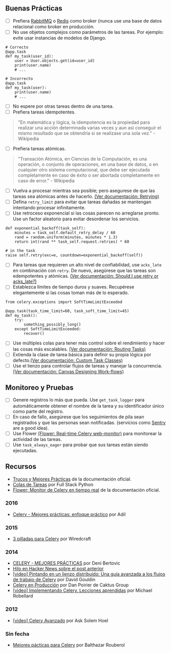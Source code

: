 ## Buenas Prácticas

- [ ] Prefiera [RabbitMQ](https://www.rabbitmq.com/) o [Redis](https://redis.io/) como broker (nunca use una base de datos relacional como broker en producción.
- [ ] No use objetos complejos como parámetros de las tareas. Por ejemplo: evite usar instancias de modelos de Django.

```
# Correcto
@app.task
def my_task(user_id):
    user = User.objects.get(id=user_id)
    print(user.name)
    # ...
```

```
# Incorrecto
@app.task
def my_task(user):
    print(user.name)
    # ...
```
- [ ] No espere por otras tareas dentro de una tarea.
- [ ] Prefiera tareas idempotentes.
> "En matemática y lógica, la idempotencia es la propiedad para realizar una acción determinada varias veces y aun así conseguir el mismo resultado que se obtendría si se realizase una sola vez." - Wikipedia
- [ ] Prefiera tareas atómicas.
> "Transación Atómica, en Ciencias de la Computación, es una operación, o conjunto de operaciones, en una base de datos, o en cualquier otro sistema computacional, que debe ser ejecutada completamente en caso de éxito o ser abortada completamente en caso de error." - Wikipedia
- [ ] Vuelva a procesar mientras sea posible; pero asegurese de que las tareas sea atómicas antes de hacerlo. [(Ver documentación: Retrying)](http://docs.celeryproject.org/en/latest/userguide/tasks.html#retrying)
- [ ] Defina `retry_limit` para evitar que tareas dañadas se mantengan intentando procesar infinitamente.
- [ ] Use retroceso exponencial si las cosas parecen no arreglarse pronto. Use un factor aleatorio para evitar desordenar los servicios.
```
def exponential_backoff(task_self):
    minutes = task_self.default_retry_delay / 60
    rand = random.uniform(minutes, minutes * 1.3)
    return int(rand ** task_self.request.retries) * 60

# in the task
raise self.retry(exc=e, countdown=exponential_backoff(self))
```
- [ ] Para tareas que requieren un alto nivel de confiabilidad, use `acks_late` en combinación con `retry`. De nuevo, asegúrese que las tareas son edempotentes y atómicas. [(Ver documentación: Should I use retry or acks_late?)](http://docs.celeryproject.org/en/latest/faq.html#faq-acks-late-vs-retry)
- [ ] Establezca límites de tiempo duros y suaves. Recupérese elegantemente si las cosas toman más de lo esperado.
```
from celery.exceptions import SoftTimeLimitExceeded

@app.task(task_time_limit=60, task_soft_time_limit=45)
def my_task():
    try:
        something_possibly_long()
    except SoftTimeLimitExceeded:
        recover()
```
- [ ] Use múltiples colas para tener más control sobre el rendimiento y hacer las cosas más escalables. [(Ver documentación: Routing Tasks)](http://docs.celeryproject.org/en/latest/userguide/routing.html)
- [ ] Extienda la clase de tarea básica para definir su propia lógica por defecto.[(Ver documentación: Custom Task Classes)](http://docs.celeryproject.org/en/latest/userguide/tasks.html#custom-task-classes)
- [ ] Use el lienzo para controlar flujos de tareas y manejar la concurrencia. [(Ver documentación: Canvas Designing Work-flows)](http://docs.celeryproject.org/en/latest/userguide/canvas.html)

## Monitoreo y Pruebas

- [ ] Genere registros lo más que pueda. Use `get_task_logger`  para automáticamente obtener el nombre de la tarea y su identificador único como parte del registro. 
- [ ] En caso de fallo, asegúrese que los seguimientos de pila sean registrados y que las personas sean notificadas. (servicios como [Sentry](https://sentry.io) are a good idea).
- [ ] Use Flower [(Flower: Real-time Celery web-monitor)](http://docs.celeryproject.org/en/latest/userguide/monitoring.html#flower-real-time-celery-web-monitor) para monitorear la actividad de las tareas.
- [ ] Use `task_always_eager` para probar que sus tareas están siendo ejecutadas.

## Recursos

- [Trucos y Mejores Prácticas](http://celery.readthedocs.io/en/latest/userguide/tasks.html#tips-and-best-practices) de la documentación oficial.
- [Colas de Tareas](https://www.fullstackpython.com/task-queues.html) por Full Stack Python
- [Flower: Monitor de Celery en tiempo real](http://celery.readthedocs.io/en/latest/userguide/monitoring.html#flower-real-time-celery-web-monitor) de la documentación oficial.

### 2016

- [Celery - Mejores prácticas: enfoque práctico](https://khashtamov.com/en/celery-best-practices-practical-approach/) por Adil

### 2015

- [3 pilladas para Celery](https://wiredcraft.com/blog/3-gotchas-for-celery/) por Wiredcraft

### 2014

- [CELERY - MEJORES PRÁCTICAS](https://denibertovic.com/posts/celery-best-practices/) por Deni Bertovic
- [Hilo en Hacker News sobre el post anterior](https://news.ycombinator.com/item?id=7909201)
- [[video] Pintando en un lienzo distribuido: Una guía avanzada a los flujos de trabajo de Celery](https://www.youtube.com/watch?v=XoMu8vhdc-A) por David Gouldin
- [Celery en Producción](https://www.caktusgroup.com/blog/2014/09/29/celery-production/) por Dan Poirier de Caktus Group
- [[video] Implementando Celery. Lecciones aprendidas](https://www.youtube.com/watch?v=hmtSe0yPi6I) por Michael Robellard

### 2012

- [[video] Celery Avanzado](https://www.youtube.com/watch?v=gpKMwPoldak&t=1416s) por Ask Solem Hoel

### Sin fecha

- [Mejores pácticas para Celery](https://blog.balthazar-rouberol.com/celery-best-practices) por Balthazar Rouberol
